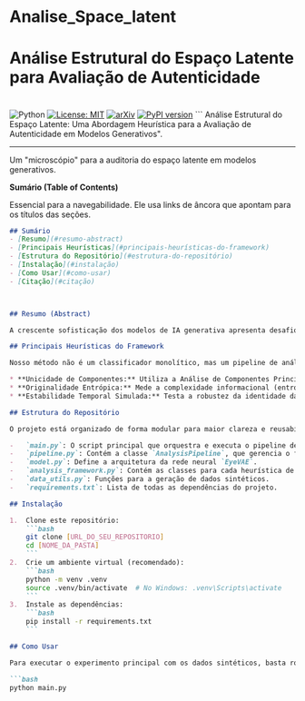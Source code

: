 # Analise_Space_latent

# Análise Estrutural do Espaço Latente para Avaliação de Autenticidade

# 

![Python](https://img.shields.io/badge/python-3.9+-blue.svg)
[![License: MIT](https://img.shields.io/badge/License-MIT-yellow.svg)](https://opensource.org/licenses/MIT)
[![arXiv](https://img.shields.io/badge/arXiv-XXXX.XXXXX-b31b1b.svg)](https://arxiv.org/abs/XXXX.XXXXX) [![PyPI version](https://badge.fury.io/py/seu_pacote.svg)](https://badge.fury.io/py/seu_pacote) ```
Análise Estrutural do Espaço Latente: Uma Abordagem Heurística para a Avaliação de Autenticidade em Modelos Generativos".

---

Um "microscópio" para a auditoria do espaço latente em modelos generativos.

**Sumário (Table of Contents)**

Essencial para a navegabilidade. Ele usa links de âncora que apontam para os títulos das seções.

```markdown
## Sumário
- [Resumo](#resumo-abstract)
- [Principais Heurísticas](#principais-heurísticas-do-framework)
- [Estrutura do Repositório](#estrutura-do-repositório)
- [Instalação](#instalação)
- [Como Usar](#como-usar)
- [Citação](#citação)



## Resumo (Abstract)

A crescente sofisticação dos modelos de IA generativa apresenta desafios significativos para a auditoria de conteúdo e a detecção de autenticidade, em grande parte devido à natureza de "caixa-preta" de seus espaços latentes. Para endereçar essa lacuna, este trabalho propõe um novo framework para a análise forense do espaço latente, que opera não como um classificador, mas como um "microscópio" para investigar as propriedades estruturais das representações. Nossa metodologia emprega um funil de heurísticas, incluindo Análise de Componentes, Originalidade Entrópica e Estabilidade Temporal Simulada, para gerar um score de validação multifacetado. Através de experimentos em um dataset sintético controlado, demonstramos que o framework pode ser calibrado para otimizar o balanço entre precisão e recall, alcançando um F1-Score de 13.95% com 100% de precisão na identificação de núcleos de identidade autêntica. Concluímos que esta abordagem de análise intrínseca oferece um caminho promissor para o desenvolvimento de ferramentas de IA Explicável (XAI) para auditoria de conteúdo e futuras aplicações em análise de criatividade.

## Principais Heurísticas do Framework

Nosso método não é um classificador monolítico, mas um pipeline de análise que avalia uma representação latente com base em diferentes "lentes":

* **Unicidade de Componentes:** Utiliza a Análise de Componentes Principais (ICA) para decompor a representação e avalia a singularidade estatística de seus componentes.
* **Originalidade Entrópica:** Mede a complexidade informacional (entropia) tanto do vetor em si quanto de sua vizinhança no espaço latente.
* **Estabilidade Temporal Simulada:** Testa a robustez da identidade da representação sob pequenas perturbações, simulando a coerência ao longo do tempo.

## Estrutura do Repositório

O projeto está organizado de forma modular para maior clareza e reusabilidade:

-   `main.py`: O script principal que orquestra e executa o pipeline de análise completo.
-   `pipeline.py`: Contém a classe `AnalysisPipeline`, que gerencia o fluxo de trabalho de treinamento e análise.
-   `model.py`: Define a arquitetura da rede neural `EyeVAE`.
-   `analysis_framework.py`: Contém as classes para cada heurística de análise (`ComponentDecomposer`, `EntropicOriginalityMeasure`, etc.).
-   `data_utils.py`: Funções para a geração de dados sintéticos.
-   `requirements.txt`: Lista de todas as dependências do projeto.

## Instalação

1.  Clone este repositório:
    ```bash
    git clone [URL_DO_SEU_REPOSITORIO]
    cd [NOME_DA_PASTA]
    ```
2.  Crie um ambiente virtual (recomendado):
    ```bash
    python -m venv .venv
    source .venv/bin/activate  # No Windows: .venv\Scripts\activate
    ```
3.  Instale as dependências:
    ```bash
    pip install -r requirements.txt
    ```

## Como Usar

Para executar o experimento principal com os dados sintéticos, basta rodar o script principal:

```bash
python main.py




